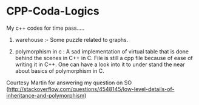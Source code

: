 CPP-Coda-Logics
===============

My c++ codes for time pass.....

1) warehouse :- Some puzzle related to graphs.

2) polymorphism in c : A sad implementation of virtual table that is done behind the scenes in C++ in C. 
                       File is still a cpp file because of ease of writing it in C++.
                       One can have a look into it to under stand the near about basics of polymorphism in C.

Courtesy Martin for answering my question on SO (http://stackoverflow.com/questions/4548145/low-level-details-of-inheritance-and-polymorphism)
